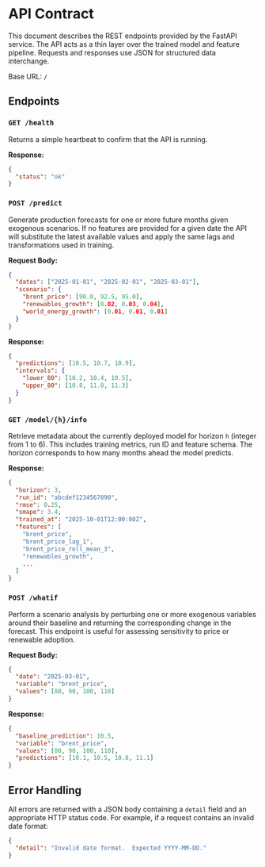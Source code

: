 # API Contract

This document describes the REST endpoints provided by the FastAPI service.  The API acts as a thin layer over the trained model and feature pipeline.  Requests and responses use JSON for structured data interchange.

Base URL: `/`

## Endpoints

### `GET /health`

Returns a simple heartbeat to confirm that the API is running.

**Response:**

```json
{
  "status": "ok"
}
```

### `POST /predict`

Generate production forecasts for one or more future months given exogenous scenarios.  If no features are provided for a given date the API will substitute the latest available values and apply the same lags and transformations used in training.

**Request Body:**

```json
{
  "dates": ["2025-01-01", "2025-02-01", "2025-03-01"],
  "scenario": {
    "brent_price": [90.0, 92.5, 95.0],
    "renewables_growth": [0.02, 0.03, 0.04],
    "world_energy_growth": [0.01, 0.01, 0.01]
  }
}
```

**Response:**

```json
{
  "predictions": [10.5, 10.7, 10.9],
  "intervals": {
    "lower_80": [10.2, 10.4, 10.5],
    "upper_80": [10.8, 11.0, 11.3]
  }
}
```

### `GET /model/{h}/info`

Retrieve metadata about the currently deployed model for horizon `h` (integer from 1 to 6).  This includes training metrics, run ID and feature schema.  The horizon corresponds to how many months ahead the model predicts.

**Response:**

```json
{
  "horizon": 3,
  "run_id": "abcdef1234567890",
  "rmse": 0.25,
  "smape": 3.4,
  "trained_at": "2025-10-01T12:00:00Z",
  "features": [
    "brent_price",
    "brent_price_lag_1",
    "brent_price_roll_mean_3",
    "renewables_growth",
    ...
  ]
}
```

### `POST /whatif`

Perform a scenario analysis by perturbing one or more exogenous variables around their baseline and returning the corresponding change in the forecast.  This endpoint is useful for assessing sensitivity to price or renewable adoption.

**Request Body:**

```json
{
  "date": "2025-03-01",
  "variable": "brent_price",
  "values": [80, 90, 100, 110]
}
```

**Response:**

```json
{
  "baseline_prediction": 10.5,
  "variable": "brent_price",
  "values": [80, 90, 100, 110],
  "predictions": [10.1, 10.5, 10.8, 11.1]
}
```

## Error Handling

All errors are returned with a JSON body containing a `detail` field and an appropriate HTTP status code.  For example, if a request contains an invalid date format:

```json
{
  "detail": "Invalid date format.  Expected YYYY-MM-DD."
}
```
